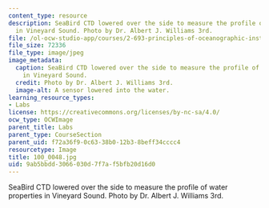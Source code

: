 ```yaml
---
content_type: resource
description: SeaBird CTD lowered over the side to measure the profile of water properties
  in Vineyard Sound. Photo by Dr. Albert J. Williams 3rd.
file: /ol-ocw-studio-app/courses/2-693-principles-of-oceanographic-instrument-systems-sensors-and-measurements-13-998-spring-2004/9ab5bbdd3066030d7f7af5bfb20d16d0_100_0048.jpg
file_size: 72336
file_type: image/jpeg
image_metadata:
  caption: SeaBird CTD lowered over the side to measure the profile of water properties
    in Vineyard Sound.
  credit: Photo by Dr. Albert J. Williams 3rd.
  image-alt: A sensor lowered into the water.
learning_resource_types:
- Labs
license: https://creativecommons.org/licenses/by-nc-sa/4.0/
ocw_type: OCWImage
parent_title: Labs
parent_type: CourseSection
parent_uid: f72a36f9-0c63-38b0-12b3-8beff34cccc4
resourcetype: Image
title: 100_0048.jpg
uid: 9ab5bbdd-3066-030d-7f7a-f5bfb20d16d0
---
```

SeaBird CTD lowered over the side to measure the profile of water properties in Vineyard Sound. Photo by Dr. Albert J. Williams 3rd.